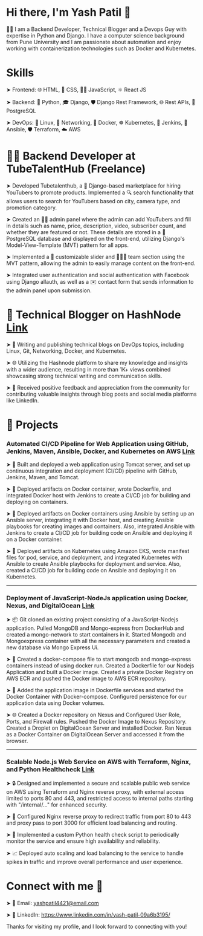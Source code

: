 # Hi there, I'm Yash Patil 👋

🧑‍💻 I am a Backend Developer, Technical Blogger and a Devops Guy with expertise in Python and Django. I have a computer science background from Pune University and I am passionate about automation and enjoy working with containerization technologies such as Docker and Kubernetes.

# Skills
➤ Frontend: 🌐 HTML, 🎨 CSS, 🧑‍💻 JavaScript, ⚛️ React JS

➤ Backend: 🐍 Python, 🎓 Django, 🛡️ Django Rest Framework, 🌐 Rest APIs, 🐘 PostgreSQL

➤ DevOps: 🐧 Linux, 🔌 Networking, 🐳 Docker, ☸️ Kubernetes, 🚦 Jenkins, 🔧 Ansible, 🛡️ Terraform, ☁️ AWS

# 👨‍💻 Backend Developer at TubeTalentHub (Freelance)

➤ Developed Tubetalenthub, a 🐍 Django-based marketplace for hiring YouTubers to promote products. Implemented a 🔍 search functionality that allows users to search for YouTubers based on city, camera type, and promotion category.

➤ Created an 🧑‍💼 admin panel where the admin can add YouTubers and fill in details such as name, price, description, video, subscriber count, and whether they are featured or not. These details are stored in a 🐘 PostgreSQL database and displayed on the front-end, utilizing Django's Model-View-Template (MVT) pattern for all apps.

➤ Implemented a 🎨 customizable slider and 🧑‍🤝‍🧑 team section using the MVT pattern, allowing the admin to easily manage content on the front-end.

➤ Integrated user authentication and social authentication with Facebook using Django allauth, as well as a ✉️ contact form that sends information to the admin panel upon submission.

# 📝 Technical Blogger on HashNode [Link](https://yashpatil.hashnode.dev/)

➤ 📝 Writing and publishing technical blogs on DevOps topics, including Linux, Git, Networking, Docker, and Kubernetes.

➤ 🌐 Utilizing the Hashnode platform to share my knowledge and insights with a wider audience, resulting in more than 1K+ views combined showcasing strong technical writing and communication skills.

➤ 🙌 Received positive feedback and appreciation from the community for contributing valuable insights through blog posts and social media platforms like LinkedIn.

# 🚀 Projects
### Automated CI/CD Pipeline for Web Application using GitHub, Jenkins, Maven, Ansible, Docker, and Kubernetes on AWS [Link](https://github.com/yash-s-patil/CI-CD-with-Jenkins-Ansible-Docker-Kubernetes-on-AWS)

➤ 🚀 Built and deployed a web application using Tomcat server, and set up continuous integration and deployment (CI/CD) pipeline with GitHub, Jenkins, Maven, and Tomcat.

➤ 🐳 Deployed artifacts on Docker container, wrote Dockerfile, and integrated Docker host with Jenkins to create a CI/CD job for building and deploying on containers.

➤ 🔧 Deployed artifacts on Docker containers using Ansible by setting up an Ansible server, integrating it with Docker host, and creating Ansible playbooks for creating images and containers. Also, integrated Ansible with Jenkins to create a CI/CD job for building code on Ansible and deploying it on a Docker container.

➤ 🎯 Deployed artifacts on Kubernetes using Amazon EKS, wrote manifest files for pod, service, and deployment, and integrated Kubernetes with Ansible to create Ansible playbooks for deployment and service. Also, created a CI/CD job for building code on Ansible and deploying it on Kubernetes.

<hr>

### Deployment of JavaScript-NodeJs application using Docker, Nexus, and DigitalOcean [Link](https://github.com/yash-s-patil/Deployment-of-JavaScript-NodeJs-application)

➤ 📦 Git cloned an existing project consisting of a JavaScript-Nodejs application. Pulled MongoDB and Mongo-express from DockerHub and created a mongo-network to start containers in it. Started Mongodb and Mongoexpress container with all the necessary parameters and created a new database via Mongo Express Ui.

➤ 🐳 Created a docker-compose file to start mongodb and mongo-express containers instead of using docker run. Created a Dockerfile for our Nodejs Application and built a Docker image. Created a private Docker Registry on AWS ECR and pushed the Docker image to AWS ECR repository.

➤ 🚀 Added the application image in Dockerfile services and started the Docker Container with Docker-compose. Configured persistence for our application data using Docker volumes.

➤ 🌐 Created a Docker repository on Nexus and Configured User Role, Ports, and Firewall rules. Pushed the Docker Image to Nexus Repository. Created a Droplet on DigitalOcean Server and installed Docker. Ran Nexus as a Docker Container on DigitalOcean Server and accessed it from the browser.

<hr>

### Scalable Node.js Web Service on AWS with Terraform, Nginx, and Python Healthcheck [Link](https://github.com/yash-s-patil/Devops-Assignment)

➤ 🔒 Designed and implemented a secure and scalable public web service on AWS using Terraform and Nginx reverse proxy, with external access limited to ports 80 and 443, and restricted access to internal paths starting with "/internal/..." for enhanced security. 

➤ 🔀 Configured Nginx reverse proxy to redirect traffic from port 80 to 443 and proxy pass to port 3000 for efficient load balancing and routing. 

➤ 🐍 Implemented a custom Python health check script to periodically monitor the service and ensure high availability and reliability.

➤ 📈 Deployed auto scaling and load balancing to the service to handle spikes in traffic and improve overall performance and user experience.      

# Connect with me 🤝
➤ 📧 Email: yashpatil4421@email.com

➤ 💼 LinkedIn: https://www.linkedin.com/in/yash-patil-09a6b3195/

Thanks for visiting my profile, and I look forward to connecting with you!





















